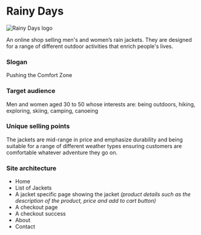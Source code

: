 # Rainy Days
![Rainy Days logo](https://raw.githubusercontent.com/NoroffFEU/first-year-cross-course-assignment-brief-one/master/RainyDays_Logo.png)

An online shop selling men's and women’s rain jackets. They are designed for a range of different outdoor activities that enrich people's lives.

### Slogan
Pushing the Comfort Zone 

### Target audience
Men and women aged 30 to 50 whose interests are: being outdoors, hiking, exploring, skiing, camping, canoeing 

### Unique selling points
The jackets are mid-range in price and emphasize durability and being suitable for a range of different weather types ensuring customers are comfortable whatever adventure they go on. 

### Site architecture
- Home 
- List of Jackets
- A jacket specific page showing the jacket
  _(product details such as the description of the product, price and add to cart button)_
- A checkout page
- A checkout success
- About
- Contact
